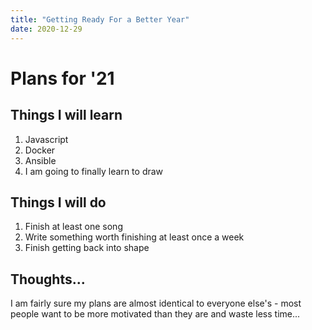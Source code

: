 ```yaml
---
title: "Getting Ready For a Better Year"
date: 2020-12-29
---
```

# Plans for '21
## Things I will learn
1. Javascript
2. Docker
3. Ansible
4. I am going to finally learn to draw

## Things I will do
1. Finish at least one song
2. Write something worth finishing at least once a week
3. Finish getting back into shape


## Thoughts...

I am fairly sure my plans are almost identical to everyone else's - most people want to be more motivated than they are and waste less time...


